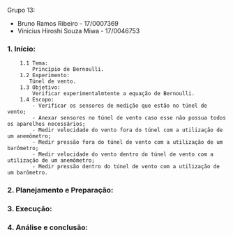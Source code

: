 Grupo 13:
- Bruno Ramos Ribeiro - 17/0007369
- Vinicius Hiroshi Souza Miwa - 17/0046753


### 1.	Início:
        1.1 Tema:
            Princípio de Bernoulli.   
        1.2 Experimento:
           Túnel de vento.
        1.3 Objetivo:
            Verificar experimentalmtente a equação de Bernoulli.
        1.4 Escopo:
            - Verificar os sensores de medição que estão no túnel de vento;
            - Anexar sensores no túnel de vento caso esse não possua todos os aparelhos necessários;
            - Medir velocidade do vento fora do túnel com a utilização de um anemômetro;
            - Medir pressão fora do túnel de vento com a utilização de um barômetro;
            - Medir velocidade do vento dentro do túnel de vento com a utilização de um anemômetro;
            - Medir pressão dentro do túnel de vento com a utilização de um barômetro.

### 2.	Planejamento e Preparação:

### 3.	Execução:

### 4.	Análise e conclusão:
